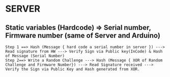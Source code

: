 # SERVER

## Static variables (Hardcode) => Serial number, Firmware number (same of Server and Arduino)

```
Step 1 ==> Hash (Message { hard code a serial number in server }) ---> Read signature from HW ---> Verify Sign via Public key(InCode) & Hash of Message (Serial Number) 
Step 2==> Write a Random Challenge ---> Hash (Message { XOR of Random Challenge and Firmware Number}) ---> Read Signature received ---> Verify the Sign via Public Key and Hash generated from XOR.
```
